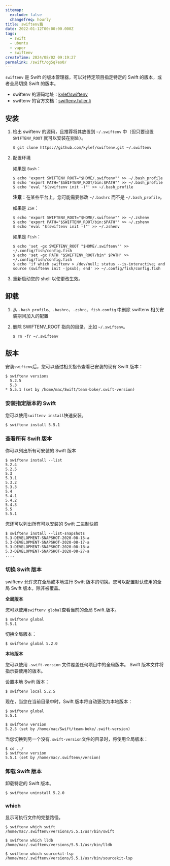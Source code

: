 ```yaml
---
sitemap:
  exclude: false
  changefreq: hourly
title: swiftenv篇
date: 2022-01-12T00:00:00.000Z
tags:
  - swift
  - ubuntu
  - vapor
  - swiftenv
createTime: 2024/08/02 09:19:27
permalink: /swift/og5q7eo0/
---
```


`swiftenv` 是 Swift 的版本管理器，可以对特定项目指定特定的 Swift 的版本，或者全局切换 Swift 的版本。

- swiftenv 的源码地址：[kylef/swiftenv](https://github.com/kylef/swiftenv)
- swiftenv 的官方文档：[swiftenv.fuller.li](https://swiftenv.fuller.li/en/latest/)

## 安装

1. 检出 swiftenv 的源码，且推荐将其放置到 `~/.swiftenv` 中（但只要设置 `SWIFTENV_ROOT` 就可以安装在别处）。

   ```shell
   $ git clone https://github.com/kylef/swiftenv.git ~/.swiftenv
   ```

1. 配置环境

   如果是 `Bash`：

   ```shell
   $ echo 'export SWIFTENV_ROOT="$HOME/.swiftenv"' >> ~/.bash_profile
   $ echo 'export PATH="$SWIFTENV_ROOT/bin:$PATH"' >> ~/.bash_profile
   $ echo 'eval "$(swiftenv init -)"' >> ~/.bash_profile
   ```

   **注意**：在某些平台上，您可能需要修改 `~/.bashrc` 而不是 `~/.bash_profile`。

   如果是 `ZSH`：

   ```shell
   $ echo 'export SWIFTENV_ROOT="$HOME/.swiftenv"' >> ~/.zshenv
   $ echo 'export PATH="$SWIFTENV_ROOT/bin:$PATH"' >> ~/.zshenv
   $ echo 'eval "$(swiftenv init -)"' >> ~/.zshenv
   ```

   如果是 `Fish`：

   ```shell
   $ echo 'set -gx SWIFTENV_ROOT "$HOME/.swiftenv"' >> ~/.config/fish/config.fish
   $ echo 'set -gx PATH "$SWIFTENV_ROOT/bin" $PATH' >> ~/.config/fish/config.fish
   $ echo 'if which swiftenv > /dev/null; status --is-interactive; and source (swiftenv init -|psub); end' >> ~/.config/fish/config.fish
   ```

1. 重新启动您的 shell 以使更改生效。

## 卸载

1. 从 `.bash_profile`、`.bashrc`、`.zshrc`、`fish.config` 中删除 swiftenv 相关安装期间加入的配置
2. 删除 SWIFTENV_ROOT 指向的目录，比如 `~/.swiftenv`。

   ```shell
   $ rm -fr ~/.swiftenv
   ```

## 版本

安装`swiftenv`后，您可以通过相关指令查看已安装的现有 Swift 版本：

```shell
$ swiftenv versions
  5.2.5
  5.3
* 5.5.1 (set by /home/mac/Swift/team-boke/.swift-version)
```

### 安装指定版本的 Swift

您可以使用`swiftenv install`快速安装。

```shell
$ swiftenv install 5.5.1
```

### 查看所有 Swift 版本

你可以列出所有可安装的 Swift 版本

```shell
$ swiftenv install --list
5.2.4
5.2.5
5.3
5.3.1
5.3.2
5.3.3
5.4
5.4.1
5.4.2
5.4.3
5.5
5.5.1
```

您还可以列出所有可以安装的 Swift 二进制快照

```shell
$ swiftenv install --list-snapshots
5.3-DEVELOPMENT-SNAPSHOT-2020-08-15-a
5.3-DEVELOPMENT-SNAPSHOT-2020-08-17-a
5.3-DEVELOPMENT-SNAPSHOT-2020-08-18-a
5.3-DEVELOPMENT-SNAPSHOT-2020-08-27-a
....
```

### 切换 Swift 版本

swiftenv 允许您在全局或本地进行 Swift 版本的切换。您可以配置默认使用的全局 Swift 版本，除非被覆盖。

**全局版本**

您可以使用`swiftenv global`查看当前的全局 Swift 版本。

```shell
$ swiftenv global
5.5.1
```

切换全局版本：

```shell
$ swiftenv global 5.2.0
```

**本地版本**

您可以使用 `.swift-version` 文件覆盖任何项目中的全局版本。 Swift 版本文件将指示要使用的版本。

设置本地 Swift 版本：

```shell
$ swiftenv local 5.2.5
```

现在，当您在当前目录中时，Swift 版本将自动更改为本地版本：

```
$ swiftenv global
5.5.1

$ swiftenv version
5.2.5 (set by /home/mac/Swift/team-boke/.swift-version)
```

当您切换到另一个没有`.swift-version`文件的目录时，将使用全局版本：

```shell
$ cd ../
$ swiftenv version
5.5.1 (set by /home/mac/.swiftenv/version)
```

### 卸载 Swift 版本

卸载特定的 Swift 版本。

```shell
$ swiftenv uninstall 5.2.0
```

### which

显示可执行文件的完整路径。

```shell
$ swiftenv which swift
/home/mac/.swiftenv/versions/5.5.1/usr/bin/swift

$ swiftenv which lldb
/home/mac/.swiftenv/versions/5.5.1/usr/bin/lldb

$ swiftenv which sourcekit-lsp
/home/mac/.swiftenv/versions/5.5.1/usr/bin/sourcekit-lsp
```
